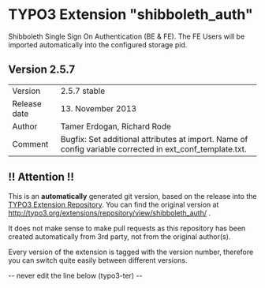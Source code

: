 # TYPO3 Extension "shibboleth_auth"
Shibboleth Single Sign On Authentication (BE & FE). The FE Users will be imported automatically into the configured storage pid.

## Version 2.5.7




<table>
	<tr><td>Version</td><td>2.5.7 stable</td></tr>
	<tr><td>Release date</td><td>13. November 2013</td></tr>
	<tr><td>Author</td><td>Tamer Erdogan, Richard Rode</td></tr>
	<tr><td>Comment</td><td>Bugfix: Set additional attributes at import. Name of config variable corrected in ext_conf_template.txt.</td></tr>
</table>

## !! Attention !!
This is an **automatically** generated git version, based on the release into the [TYPO3 Extension Repository](http://www.typo3.org/extensions/).
You can find the original version at http://typo3.org/extensions/repository/view/shibboleth_auth/ .

It does not make sense to make pull requests as this repository has been created automatically from 3rd party, not from the original author(s).

Every version of the extension is tagged with the version number, therefore you can switch quite easily between different versions.


-- never edit the line below (typo3-ter) --